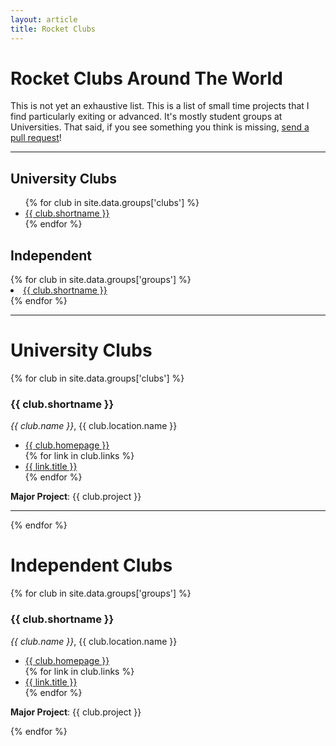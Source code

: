 ```yaml
---
layout: article
title: Rocket Clubs
---
```


# Rocket Clubs Around The World

This is not yet an exhaustive list. This is a list of small time projects that
I find particularly exiting or advanced. It's mostly student groups at
Universities. That said, if you see something you think is missing,
[send a pull request](https://github.com/natronics/Rocket-Clubs)!


--------------------------------------------------------------------------------

<div class="row">
 <div class="col-sm-6">
  <h2>University Clubs</h2>
   <ul>
    {% for club in site.data.groups['clubs'] %}
      <li><a href="#{{ club.shortname | downcase | replace:' ', '-' | replace:'@', '' }}">{{ club.shortname }}</a></li>
    {% endfor %}
   </ul>
  </div>
  <div class="col-sm-6">
   <h2>Independent</h2>
    {% for club in site.data.groups['groups'] %}
      <li><a href="">{{ club.shortname }}</a></li>
    {% endfor %}
 </div>
</div>

---------------


# University Clubs

{% for club in site.data.groups['clubs'] %}
### {{ club.shortname }}

_{{ club.name }}_, {{ club.location.name }}

<ul>
 <li><a href="{{ club.homepage }}">{{ club.homepage }}</a></li>
 {% for link in club.links %}
 <li><a href="{{ link.url }}">{{ link.title }}</a></li>
 {% endfor %}
</ul>

**Major Project**: {{ club.project }}

--------------------------------------------------------------------------------

{% endfor %}

# Independent Clubs


{% for club in site.data.groups['groups'] %}
### {{ club.shortname }}

_{{ club.name }}_, {{ club.location.name }}

<ul>
 <li><a href="{{ club.homepage }}">{{ club.homepage }}</a></li>
 {% for link in club.links %}
 <li><a href="{{ link.url }}">{{ link.title }}</a></li>
 {% endfor %}
</ul>

**Major Project**: {{ club.project }}

{% endfor %}
